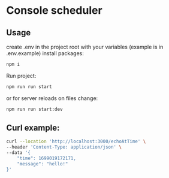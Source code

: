 # Console scheduler
## Usage
create .env in the project root with your variables (example is in .env.example)
install packages:
```bash
npm i
```
Run project:
```bash
npm run run start
```
or for server reloads on files change:

```bash
npm run run start:dev
```
## Curl example:
```bash
curl --location 'http://localhost:3000/echoAtTime' \
--header 'Content-Type: application/json' \
--data '{
    "time": 1699019172171,
    "message": "hello!"
}'
```